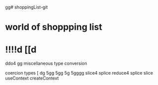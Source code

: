 gg# shoppingList-git
# world of shoppping list
!!!!d
[[d
===========================
ddo4
gg
miscellaneous
type conversion

coercion types 
[
dg
5gg
5gg
5g
5gggg
slice4
splice
reduce4
splice
slice
useContext
createContext
